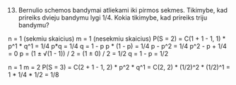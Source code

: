 13. Bernulio schemos bandymai atliekami iki pirmos sekmes. Tikimybe, kad prireiks dvieju
bandymu lygi 1/4. Kokia tikimybe, kad prireiks triju bandymu?

n = 1 (sekmiu skaicius)
m = 1 (nesekmiu skaicius)
P(S = 2) = C(1 + 1 - 1, 1) * p^1 * q^1 = 1/4
p*q = 1/4
q = 1 - p
p * (1 - p) = 1/4
p - p^2 = 1/4
p^2 - p + 1/4 = 0
p = (1 ± √(1 - 1)) / 2 = (1 ± 0) / 2 = 1/2
q = 1 - p = 1/2

n = 1
m  = 2
P(S = 3) = C(2 + 1 - 1, 2) * p^2 * q^1 = C(2, 2) * (1/2)^2 * (1/2)^1 = 1 * 1/4 * 1/2 = 1/8
